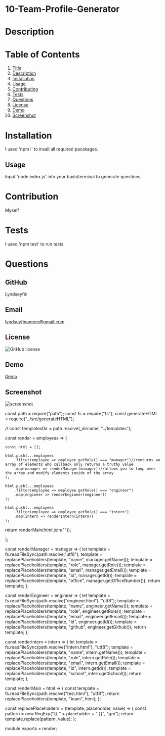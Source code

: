 # 10-Team-Profile-Generator

# Description
 
# Table of Contents
1. [Title](Title)
2. [Description](#description)
3. [Installation](#installation)
4. [Usage](#usage)
5. [Contributing](#contribution)
6. [Tests](#tests)
7. [Questions](#questions)
8. [License](#demo)
9. [Demo](#demo)
10. [Screenshot](#screenshot)
# Installation 
I used 'npm i' to insall all required pacakages.
## Usage
Input 'node index.js' into your bash/terminal to generate questions.
# Contribution
Myself
# Tests
I used 'npm test' to run tests.
# Questions
## GitHub 
 Lyndseyfin
## Email 
 lyndseyfinamore@gmail.com

## License
![GitHub license](https://img.shields.io/badge/license-MIT-brightgreen)

## Demo
<a href= "">Demo</a>

## Screenshot
![screenshot]()

const path = require("path");
const fs = require("fs");
const generateHTML = require("../src/generateHTML");

// const templatesDir = path.resolve(_dirname, "../templates");

const render = employees => {

    const html = [];

    html.push(...employees
        .filter(employee => employee.getRole() === "manager")//renturns an array of elements who callback only returns a truthy value
        .map(manager => renderManager(manager))//allows you to loop over the array and modify elements inside of the array 
    );

    html.push(...employees
        .filter(employee => employee.getRole() === "engineer")
        .map(engineer => renderEngineer(engineer))
    );

    html.push(...employees
        .filter(employee => employee.getRole() === "intern")
        .map(intern => renderIntern(intern))
    );


return renderMain(html.join(""));

};


const renderManager = manager => {
    let template = fs.readFileSync(path.resolve,"utf8");
    template = replacePlaceholders(template, "name", manager.getName());
    template = replacePlaceholders(template, "role", manager.getRole());
    template = replacePlaceholders(template, "email", manager.getEmail());
    template = replacePlaceholders(template, "id", manager.getId());
    template = replacePlaceholders(template, "office", manager.getOfficeNumber());
    return template;
};

const renderEngineer = engineer => {
    let template = fs.readFileSync(path.resolve("engineer.html"), "utf8");
    template = replacePlaceholders(template, "name", engineer.getName());
    template = replacePlaceholders(template, "role", engineer.getRole());
    template = replacePlaceholders(template, "email", engineer.getEmail());
    template = replacePlaceholders(template, "id", engineer.getId());
    template = replacePlaceholders(template, "github", engineer.getGithub());
    return template;
};

const renderIntern = intern => {
    let template = fs.readFileSync(path.resolve("intern.html"), "utf8");
    template = replacePlaceholders(template, "name", intern.getName());
    template = replacePlaceholders(template, "role", intern.getRole());
    template = replacePlaceholders(template, "email", intern.getEmail());
    template = replacePlaceholders(template, "id", intern.getId());
    template = replacePlaceholders(template, "school", intern.getSchool());
    return template;
};

const renderMain = html => {
    const template = fs.readFileSync(path.resolve("test.html"), "utf8");
    return replacePlaceholders(template, "team", html);
};

const replacePlaceholders = (template, placeholder, value) => {
    const pattern = new RegExp("{{ " + placeholder + " }}", "gm");
    return template.replace(pattern, value);
};


module.exports = render;